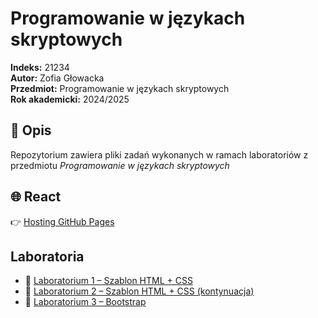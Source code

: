 # Programowanie w językach skryptowych

**Indeks:** 21234  
**Autor:** Zofia Głowacka  
**Przedmiot:** Programowanie w językach skryptowych  
**Rok akademicki:** 2024/2025

## 📘 Opis

Repozytorium zawiera pliki zadań wykonanych w ramach laboratoriów z przedmiotu *Programowanie w językach skryptowych*

## 🌐 React

👉 [Hosting GitHub Pages](https://laritaait.github.io/Prog_Skrypt_2025/)

## Laboratoria
- 🔗 [Laboratorium 1 – Szablon HTML + CSS](https://laritaait.github.io/Prog_Skrypt_2025/Lab1)
- 🔗 [Laboratorium 2 – Szablon HTML + CSS (kontynuacja)](https://laritaait.github.io/Prog_Skrypt_2025/Lab1)
- 🔗 [Laboratorium 3 – Bootstrap](https://laritaait.github.io/Prog_Skrypt_2025/Lab3)



